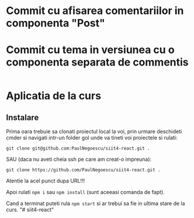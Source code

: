 
# Commit cu afisarea comentariilor in componenta "Post"

# Commit cu tema in versiunea cu o componenta separata de commentis

```
```
# Aplicatia de la curs

## Instalare

Prima oara trebuie sa clonati proiectul local la voi, prin urmare deschideti cmder si navigati intr-un folder gol unde va tineti voi proiectele si rulati:

```
git clone git@github.com:PaulNegoescu/siit4-react.git .
```

SAU (daca nu aveti cheia ssh pe care am creat-o impreuna):

```
git clone https://github.com/PaulNegoescu/siit4-react.git .
```

Atentie la acel punct dupa URL!!!

Apoi rulati ```npm i``` sau ```npm install``` (sunt aceeasi comanda de fapt).

Cand a terminat puteti rula ```npm start``` si ar trebui sa fie in ultima stare de la curs.
"# siit4-react" 
